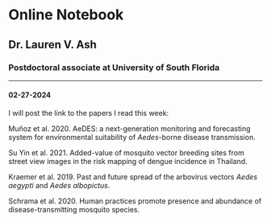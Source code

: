 # Online Notebook

## Dr. Lauren V. Ash
### Postdoctoral associate at University of South Florida

------

#### 02-27-2024

I will post the link to the papers I read this week:

Muñoz et al. 2020. AeDES: a next-generation monitoring and forecasting system for environmental suitability of *Aedes*-borne disease transmission.

Su Yin et al. 2021. Added-value of mosquito vector breeding sites from street view images in the risk mapping of dengue incidence in Thailand.

Kraemer et al. 2019. Past and future spread of the arbovirus vectors *Aedes aegypti* and *Aedes albopictus*.

Schrama et al. 2020. Human practices promote presence and abundance of disease-transmitting mosquito species.
